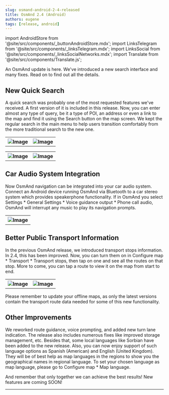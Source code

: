 ```yaml
---
slug: osmand-android-2-4-released
title: OsmAnd 2.4 (Android)
authors: eugene
tags: [release, android]
---
```

import AndroidStore from '@site/src/components/_buttonAndroidStore.mdx';
import LinksTelegram from '@site/src/components/_linksTelegram.mdx';
import LinksSocial from '@site/src/components/_linksSocialNetworks.mdx';
import Translate from '@site/src/components/Translate.js';

An OsmAnd update is here. We've introduced a new search interface and many fixes. Read on to find out all the details.

<!--truncate-->

## New Quick Search

A quick search was probably one of the most requested features we've received. A first version of it is included in this release. Now, you can enter almost any type of query, be it a type of POI, an address or even a link to the map and find it using the Search button on the map screen. We kept the regular search in the main menu to help users transition comfortably from the more traditional search to the new one.

<table class="blogimage">
  <tr>
    <th><img src={require('./search_1.jpg').default} alt="Image"/></th>
    <th><img src={require('./search_2.jpg').default} alt="Image"/></th>
      </tr>
</table> 

<table class="blogimage">
  <tr>
    <th><img src={require('./search_3.jpg').default} alt="Image"/></th>
    <th><img src={require('./search_4.jpg').default} alt="Image"/></th>
      </tr>
</table>

## Car Audio System Integration

Now OsmAnd navigation can be integrated into your car audio system. Connect an Android device running OsmAnd via Bluetooth to a car stereo system which provides speakerphone functionality. If in OsmAnd you select Settings * General Settings * Voice guidance output * Phone call audio, OsmAnd will interrupt any music to play its navigation prompts.

<table class="blogimage">
  <tr>
    <th><img src={require('./voice_guidance_integration.jpg').default} alt="Image"/></th>
      </tr>
</table>

## Better Public Transport Information

In the previous OsmAnd release, we introduced transport stops information. In 2.4, this has been improved. Now, you can turn them on in Configure map * Transport * Transport stops, then tap on one and see all the routes on that stop. More to come, you can tap a route to view it on the map from start to end.

<table class="blogimage">
  <tr>
    <th><img src={require('./routes_2.png').default} alt="Image"/></th>
    <th><img src={require('./routes_1.png').default} alt="Image"/></th>
      </tr>
</table>

Please remember to update your offline maps, as only the latest versions contain the transport route data needed for some of this new functionality.

## Other Improvements

We reworked route guidance, voice prompting, and added new turn lane indication. The release also includes numerous fixes like improved storage management, etc. Besides that, some local languages like Sorbian have been added to the new release. Also, you can now enjoy support of such language options as Spanish (American) and English (United Kingdom). They will be of best help as map languages in the regions to show you the geographical names in regional language. To set your chosen language as map language, please go to Configure map * Map language.


And remember that only together we can achieve the best results!
New features are coming SOON!

____________________________ 

<LinksSocial/>





<LinksTelegram/>
<AndroidStore/>